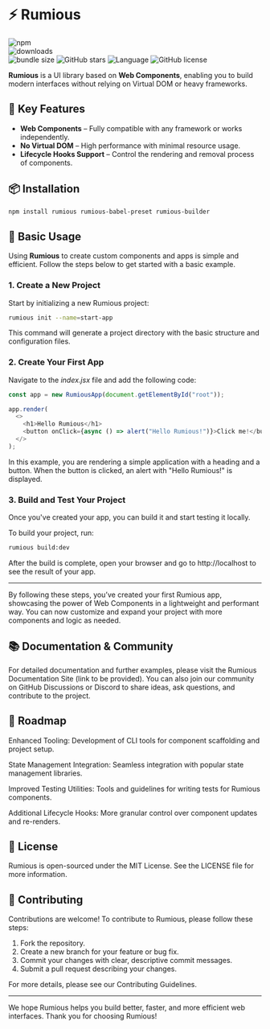 # ⚡ Rumious
![npm](https://img.shields.io/npm/v/rumious)  
![downloads](https://img.shields.io/npm/dt/rumious)  
![bundle size](https://img.shields.io/bundlephobia/min/rumious)
![GitHub stars](https://img.shields.io/github/stars/smtdfc/rumious?style=social)
![Language](https://img.shields.io/github/languages/top/smtdfc/rumious)
![GitHub license](https://img.shields.io/github/license/smtdfc/rumious)


**Rumious** is a UI library based on **Web Components**, enabling you to build modern interfaces without relying on Virtual DOM or heavy frameworks.

## 🚀 Key Features
- **Web Components** – Fully compatible with any framework or works independently.
- **No Virtual DOM** – High performance with minimal resource usage.
- **Lifecycle Hooks Support** – Control the rendering and removal process of components.

## 📦 Installation
```sh
npm install rumious rumious-babel-preset rumious-builder
```

## 🔧 Basic Usage

Using **Rumious** to create custom components and apps is simple and efficient. Follow the steps below to get started with a basic example.

### 1. Create a New Project

Start by initializing a new Rumious project:

```sh
rumious init --name=start-app
```

This command will generate a project directory with the basic structure and configuration files.

### 2. Create Your First App

Navigate to the *index.jsx* file and add the following code:

```js
const app = new RumiousApp(document.getElementById("root"));

app.render(
  <>
    <h1>Hello Rumious</h1>
    <button onClick={async () => alert("Hello Rumious!")}>Click me!</button>
  </>
);

```

In this example, you are rendering a simple application with a heading and a button. When the button is clicked, an alert with "Hello Rumious!" is displayed.

### 3. Build and Test Your Project

Once you've created your app, you can build it and start testing it locally.

To build your project, run:
```sh
rumious build:dev
```

After the build is complete, open your browser and go to http://localhost to see the result of your app.

---

By following these steps, you’ve created your first Rumious app, showcasing the power of Web Components in a lightweight and performant way. You can now customize and expand your project with more components and logic as needed.


## 📚 Documentation & Community

For detailed documentation and further examples, please visit the Rumious Documentation Site (link to be provided). You can also join our community on GitHub Discussions or Discord to share ideas, ask questions, and contribute to the project.

## 🎯 Roadmap

Enhanced Tooling: Development of CLI tools for component scaffolding and project setup.

State Management Integration: Seamless integration with popular state management libraries.

Improved Testing Utilities: Tools and guidelines for writing tests for Rumious components.

Additional Lifecycle Hooks: More granular control over component updates and re-renders.


## 📄 License

Rumious is open-sourced under the MIT License. See the LICENSE file for more information.

## 🙏 Contributing

Contributions are welcome! To contribute to Rumious, please follow these steps:

1. Fork the repository.
2. Create a new branch for your feature or bug fix.
3. Commit your changes with clear, descriptive commit messages.
4. Submit a pull request describing your changes.

For more details, please see our Contributing Guidelines.

---

We hope Rumious helps you build better, faster, and more efficient web interfaces. Thank you for choosing Rumious!
